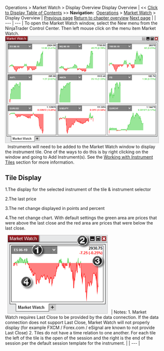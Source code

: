 ﻿
Operations \> Market Watch \> Display Overview
Display Overview
| \<\< [Click to Display Table of Contents](display-overview.md) \>\> **Navigation:**     [Operations](operations-1.md) \> [Market Watch](market-watch-1.md) \> Display Overview | [Previous page](market-watch-1.md) [Return to chapter overview](market-watch-1.md) [Next page](working-with-instrument-tiles-1.md) |
| --- | --- |
To open the Market Watch window, select the New menu from the NinjaTrader Control Center. Then left mouse click on the menu item Market Watch.
 
![MarketWatch](marketwatch.png)
 
Instruments will need to be added to the Market Watch window to display the instrument tile. One of the ways to do this is by right clicking on the window and going to Add Instrument(s). See the [Working with Instrument Tiles](working-with-instrument-tiles-1.md) section for more information.
## 
## Tile Display
1\.The display for the selected instrument of the tile \& instrument selector

2\.The last price

3\.The net change displayed in points and percent

4\.The net change chart. With default settings the green area are prices that were above the last close and the red area are prices that were below the last close.

 
![MarketWatch2](marketwatch2.png)
 
| Notes:  1\. Market Watch requires Last Close to be provided by the data connection. If the data connection does not support Last Close, Market Watch will not properly display (for example FXCM / Forex.com / eSignal are known to not provide Last Close) 2\. Tiles do not have a time relation to one another. For each tile the left of the tile is the open of the session and the right is the end of the session per the default session template for the instrument. |
| --- |

